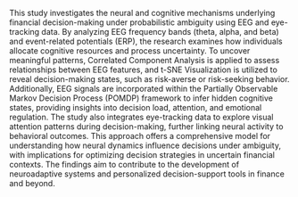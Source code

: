 This study investigates the neural and cognitive mechanisms underlying financial decision-making under probabilistic ambiguity using EEG and eye-tracking data. By analyzing EEG frequency bands (theta, alpha, and beta) and event-related potentials (ERP), the research examines how individuals allocate cognitive resources and process uncertainty. To uncover meaningful patterns, Correlated Component Analysis is applied to assess relationships between EEG features, and t-SNE Visualization is utilized to reveal decision-making states, such as risk-averse or risk-seeking behavior. Additionally, EEG signals are incorporated within the Partially Observable Markov Decision Process (POMDP) framework to infer hidden cognitive states, providing insights into decision load, attention, and emotional regulation. The study also integrates eye-tracking data to explore visual attention patterns during decision-making, further linking neural activity to behavioral outcomes. This approach offers a comprehensive model for understanding how neural dynamics influence decisions under ambiguity, with implications for optimizing decision strategies in uncertain financial contexts. The findings aim to contribute to the development of neuroadaptive systems and personalized decision-support tools in finance and beyond.
